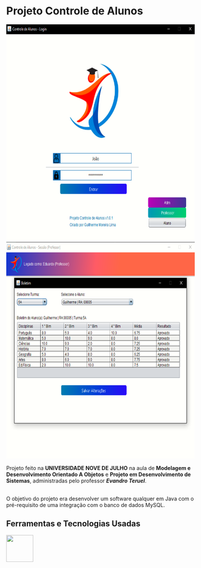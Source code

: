 # Projeto Controle de Alunos
<img src="https://raw.githubusercontent.com/Guilherme-Moreira-Lima/-Projeto-Faculdade-Java---Controle-de-Alunos/main/PControleAlunos/src/login.png" height="580"/>
<img src="https://raw.githubusercontent.com/Guilherme-Moreira-Lima/-Projeto-Faculdade-Java---Controle-de-Alunos/main/PControleAlunos/src/boletim.png" height="580"/>

Projeto feito na **UNIVERSIDADE NOVE DE JULHO** na aula de **Modelagem e Desenvolvimento Orientado A Objetos** e **Projeto em Desenvolvimento de Sistemas**, administradas pelo professor ***Evandro Teruel***.<br/><br/>

O objetivo do projeto era desenvolver um software qualquer em Java com o pré-requisito de uma integração com o banco de dados MySQL.


## Ferramentas e Tecnologias Usadas
<img src="https://cdn.jsdelivr.net/gh/devicons/devicon/icons/java/java-original-wordmark.svg" width="72" height="72"/>

